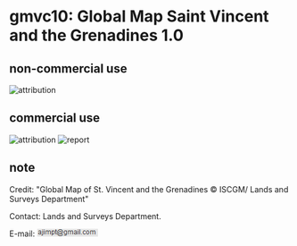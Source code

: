# gmvc10: Global Map Saint Vincent and the Grenadines 1.0
## non-commercial use
![attribution](https://globalmaps.github.io/globalmaps/attribution.png)
## commercial use
![attribution](https://globalmaps.github.io/globalmaps/attribution.png)  ![report](https://globalmaps.github.io/globalmaps/report.png)

## note
Credit: "Global Map of St. Vincent and the Grenadines © ISCGM/ Lands and Surveys Department"

Contact: Lands and Surveys Department.

E-mail: ![email](email.png)
